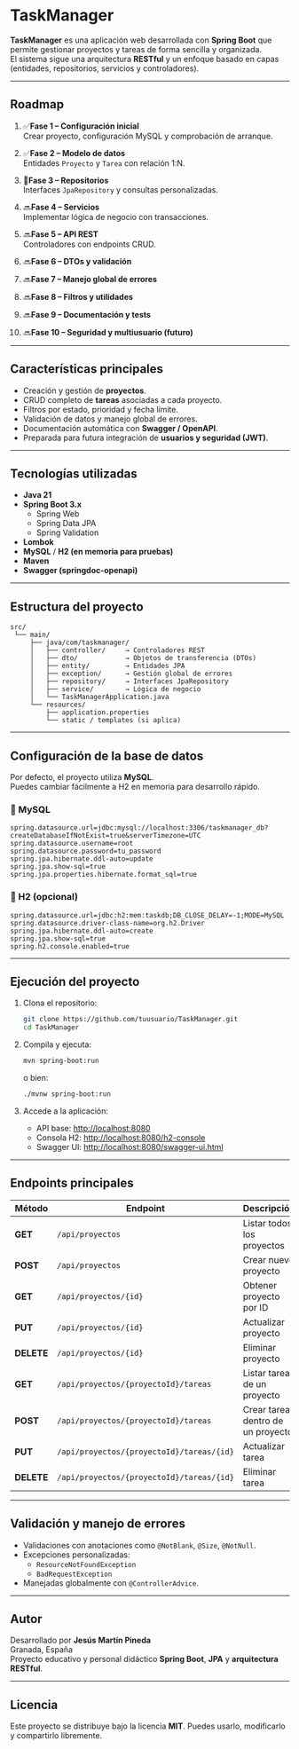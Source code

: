 # TaskManager

**TaskManager** es una aplicación web desarrollada con **Spring Boot** que permite gestionar proyectos y tareas de forma sencilla y organizada.  
El sistema sigue una arquitectura **RESTful** y un enfoque basado en capas (entidades, repositorios, servicios y controladores).

---

## Roadmap

1. ✅**Fase 1 – Configuración inicial**  
   Crear proyecto, configuración MySQL y comprobación de arranque.

2. ✅**Fase 2 – Modelo de datos**  
   Entidades `Proyecto` y `Tarea` con relación 1:N.

3. 🚧**Fase 3 – Repositorios**  
   Interfaces `JpaRepository` y consultas personalizadas.

4. 🔜**Fase 4 – Servicios**  
   Implementar lógica de negocio con transacciones.

5. 🔜**Fase 5 – API REST**  
   Controladores con endpoints CRUD.

6. 🔜**Fase 6 – DTOs y validación**

7. 🔜**Fase 7 – Manejo global de errores**

8. 🔜**Fase 8 – Filtros y utilidades**

9. 🔜**Fase 9 – Documentación y tests**

10. 🔜**Fase 10 – Seguridad y multiusuario (futuro)**

---

## Características principales

- Creación y gestión de **proyectos**.
- CRUD completo de **tareas** asociadas a cada proyecto.
- Filtros por estado, prioridad y fecha límite.
- Validación de datos y manejo global de errores.
- Documentación automática con **Swagger / OpenAPI**.
- Preparada para futura integración de **usuarios y seguridad (JWT)**.

---

## Tecnologías utilizadas

- **Java 21**
- **Spring Boot 3.x**
    - Spring Web
    - Spring Data JPA
    - Spring Validation
- **Lombok**
- **MySQL** / **H2 (en memoria para pruebas)**
- **Maven**
- **Swagger (springdoc-openapi)**

---

## Estructura del proyecto

```
src/
 └── main/
     ├── java/com/taskmanager/
     │   ├── controller/     → Controladores REST
     │   ├── dto/            → Objetos de transferencia (DTOs)
     │   ├── entity/         → Entidades JPA
     │   ├── exception/      → Gestión global de errores
     │   ├── repository/     → Interfaces JpaRepository
     │   ├── service/        → Lógica de negocio
     │   └── TaskManagerApplication.java
     └── resources/
         ├── application.properties
         └── static / templates (si aplica)
```

---

## Configuración de la base de datos

Por defecto, el proyecto utiliza **MySQL**.  
Puedes cambiar fácilmente a H2 en memoria para desarrollo rápido.

### 🔹 MySQL

```properties
spring.datasource.url=jdbc:mysql://localhost:3306/taskmanager_db?createDatabaseIfNotExist=true&serverTimezone=UTC
spring.datasource.username=root
spring.datasource.password=tu_password
spring.jpa.hibernate.ddl-auto=update
spring.jpa.show-sql=true
spring.jpa.properties.hibernate.format_sql=true
```

### 🔹 H2 (opcional)

```properties
spring.datasource.url=jdbc:h2:mem:taskdb;DB_CLOSE_DELAY=-1;MODE=MySQL
spring.datasource.driver-class-name=org.h2.Driver
spring.jpa.hibernate.ddl-auto=create
spring.jpa.show-sql=true
spring.h2.console.enabled=true
```

---

## Ejecución del proyecto

1. Clona el repositorio:
   ```bash
   git clone https://github.com/tuusuario/TaskManager.git
   cd TaskManager
   ```
2. Compila y ejecuta:
   ```bash
   mvn spring-boot:run
   ```
   o bien:
   ```bash
   ./mvnw spring-boot:run
   ```

3. Accede a la aplicación:
    - API base: [http://localhost:8080](http://localhost:8080)
    - Consola H2: [http://localhost:8080/h2-console](http://localhost:8080/h2-console)
    - Swagger UI: [http://localhost:8080/swagger-ui.html](http://localhost:8080/swagger-ui.html)

---

## Endpoints principales

| Método | Endpoint | Descripción |
|--------|-----------|--------------|
| **GET** | `/api/proyectos` | Listar todos los proyectos |
| **POST** | `/api/proyectos` | Crear nuevo proyecto |
| **GET** | `/api/proyectos/{id}` | Obtener proyecto por ID |
| **PUT** | `/api/proyectos/{id}` | Actualizar proyecto |
| **DELETE** | `/api/proyectos/{id}` | Eliminar proyecto |
| **GET** | `/api/proyectos/{proyectoId}/tareas` | Listar tareas de un proyecto |
| **POST** | `/api/proyectos/{proyectoId}/tareas` | Crear tarea dentro de un proyecto |
| **PUT** | `/api/proyectos/{proyectoId}/tareas/{id}` | Actualizar tarea |
| **DELETE** | `/api/proyectos/{proyectoId}/tareas/{id}` | Eliminar tarea |

---

## Validación y manejo de errores

- Validaciones con anotaciones como `@NotBlank`, `@Size`, `@NotNull`.
- Excepciones personalizadas:
    - `ResourceNotFoundException`
    - `BadRequestException`
- Manejadas globalmente con `@ControllerAdvice`.

---

## Autor

Desarrollado por **Jesús Martín Pineda**  
    Granada, España  
    Proyecto educativo y personal didáctico **Spring Boot**, **JPA** y **arquitectura RESTful**.

---

## Licencia

Este proyecto se distribuye bajo la licencia **MIT**. Puedes usarlo, modificarlo y compartirlo libremente.

